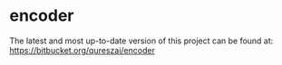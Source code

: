 encoder
=======
The latest and most up-to-date version of this project can be found at: https://bitbucket.org/qureszai/encoder

